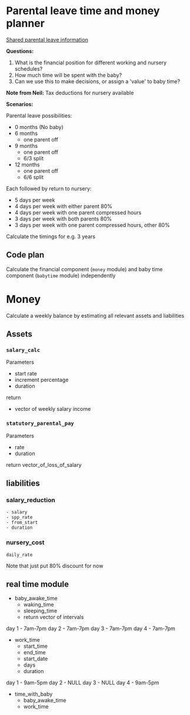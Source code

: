 # Parental leave time and money planner

[Shared parental leave information](http://www.bristol.ac.uk/hr/policies/shared-parental-leave.html)

**Questions:**

1. What is the financial position for different working and nursery schedules?
2. How much time will be spent with the baby?
3. Can we use this to make decisions, or assign a 'value' to baby time?

**Note from Neil:** Tax deductions for nursery available

**Scenarios:**

Parental leave possibilities:

- 0 months (No baby)
- 6 months 
    - one parent off 
- 9 months 
    - one parent off
    - 6/3 split
- 12 months 
    - one parent off
    - 6/6 split

Each followed by return to nursery:
- 5 days per week
- 4 days per week with either parent 80%
- 4 days per week with one parent compressed hours
- 3 days per week with both parents 80%
- 3 days per week with one parent compressed hours, other 80%

Calculate the timings for e.g. 3 years

## Code plan

Calculate the financial component (`money` module) and baby time component (`babytime` module) independently

# Money

Calculate a weekly balance by estimating all relevant assets and liabilities

## Assets

### `salary_calc`

Parameters 

- start rate
- increment percentage
- duration

return

- vector of weekly salary income

### `statutory_parental_pay`

Parameters

- rate
- duration

return vector_of_loss_of_salary


## liabilities

### salary_reduction
    - salary
    - spp_rate
    - from_start
    - duration

### nursery_cost
    daily_rate
Note that just put 80% discount for now


## real time module

- baby_awake_time
    - waking_time
    - sleeping_time
    - return vector of intervals

day 1 - 7am-7pm
day 2 - 7am-7pm
day 3 - 7am-7pm
day 4 - 7am-7pm


- work_time
    - start_time
    - end_time
    - start_date
    - days
    - duration

day 1 - 9am-5pm
day 2 - NULL
day 3 - NULL
day 4 - 9am-5pm


- time_with_baby
    - baby_awake_time
    - work_time


